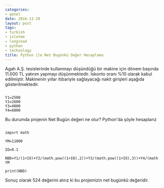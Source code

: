 ```yaml
---
categories:
- genel
date: 2016-11-29
layout: post
tags:
- turkish
- isletme
- longread
- python
- technology
title: Python ile Net Bugünkü Değer Hesaplama
---
```


Agah A.Ş. tesislerinde kullanmayı düşündüğü bir makine için dönem başında 11.000 TL yatırım yapmayı düşünmektedir. İskonto oranı %10 olarak kabul edilmiştir. Makinenin yıllar itibariyle sağlayacağı nakit girişleri aşağıda gösterilmektedir.

```

Y1=2500
Y2=2600
Y3=4000
Y4=6000
```

Bu durumda projenin Net Bugün değeri ne olur? Python'da şöyle hesaplarız

```

import math

YM=11000

IO=0.1

NBD=Y1/(1+IO)+Y2/(math.pow((1+IO),2))+Y3/(math.pow((1+IO),3))+Y4/(math.pow((1+IO),4))-YM

print(NBD)

```

Sonuç olarak 524 değerini alırız ki bu projemizin net bugünkü değeridir.

